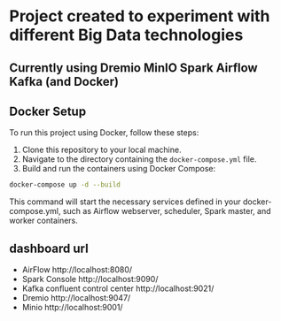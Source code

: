 # Project created to experiment with different Big Data technologies

## Currently using Dremio MinIO Spark Airflow Kafka (and Docker)

## Docker Setup

To run this project using Docker, follow these steps:

1. Clone this repository to your local machine.
2. Navigate to the directory containing the `docker-compose.yml` file.
3. Build and run the containers using Docker Compose:

```bash
docker-compose up -d --build
```
This command will start the necessary services defined in your docker-compose.yml, such as Airflow webserver, scheduler, Spark master, and worker containers.

## dashboard url

* AirFlow http://localhost:8080/
* Spark Console http://localhost:9090/
* Kafka confluent control center http://localhost:9021/
* Dremio http://localhost:9047/
* Minio http://localhost:9001/
